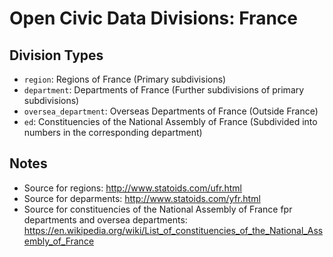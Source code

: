 # Open Civic Data Divisions: France

## Division Types

* `region`: Regions of France (Primary subdivisions)
* `department`: Departments of France (Further subdivisions of primary subdivisions)
* `oversea_department`: Overseas Departments of France (Outside France)
* `ed`: Constituencies of the National Assembly of France (Subdivided into numbers in the corresponding department)

## Notes

* Source for regions: http://www.statoids.com/ufr.html
* Source for deparments: http://www.statoids.com/yfr.html
* Source for constituencies of the National Assembly of France fpr departments and oversea departments: https://en.wikipedia.org/wiki/List_of_constituencies_of_the_National_Assembly_of_France
